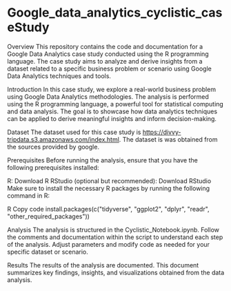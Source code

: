 # Google_data_analytics_cyclistic_caseStudy

Overview
This repository contains the code and documentation for a Google Data Analytics case study conducted using the R programming language. The case study aims to analyze and derive insights from a dataset related to a specific business problem or scenario using Google Data Analytics techniques and tools.

Introduction
In this case study, we explore a real-world business problem using Google Data Analytics methodologies. The analysis is performed using the R programming language, a powerful tool for statistical computing and data analysis. The goal is to showcase how data analytics techniques can be applied to derive meaningful insights and inform decision-making.

Dataset
The dataset used for this case study is https://divvy-tripdata.s3.amazonaws.com/index.html. The dataset is was obtained from the sources provided by google.

Prerequisites
Before running the analysis, ensure that you have the following prerequisites installed:

R: Download R
RStudio (optional but recommended): Download RStudio
Make sure to install the necessary R packages by running the following command in R:

R
Copy code
install.packages(c("tidyverse", "ggplot2", "dplyr", "readr", "other_required_packages"))


Analysis
The analysis is structured in the Cyclistic_Notebook.ipynb. Follow the comments and documentation within the script to understand each step of the analysis. Adjust parameters and modify code as needed for your specific dataset or scenario.

Results
The results of the analysis are documented. This document summarizes key findings, insights, and visualizations obtained from the data analysis.




